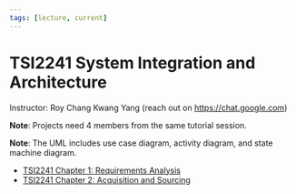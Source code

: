 ```yaml
---
tags: [lecture, current]
---
```


# TSI2241 System Integration and Architecture

Instructor: Roy Chang Kwang Yang (reach out on https://chat.google.com)

**Note**: Projects need 4 members from the same tutorial session.

**Note**: The UML includes use case diagram, activity diagram, and state machine
diagram.

- [TSI2241 Chapter 1: Requirements Analysis](202303242147.md)
- [TSI2241 Chapter 2: Acquisition and Sourcing](202304161333.md)
